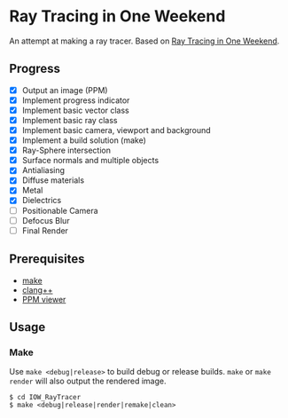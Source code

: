 # Ray Tracing in One Weekend

An attempt at making a ray tracer. Based on [Ray Tracing in One Weekend](https://raytracing.github.io/books/RayTracingInOneWeekend.html).

## Progress

- [x] Output an image (PPM)
- [x] Implement progress indicator
- [x] Implement basic vector class
- [x] Implement basic ray class
- [x] Implement basic camera, viewport and background
- [x] Implement a build solution (make)
- [x] Ray-Sphere intersection
- [x] Surface normals and multiple objects
- [x] Antialiasing
- [x] Diffuse materials
- [x] Metal
- [x] Dielectrics
- [ ] Positionable Camera
- [ ] Defocus Blur
- [ ] Final Render

## Prerequisites

- [make](https://www.gnu.org/software/make/)
- [clang++](https://releases.llvm.org/)
- [PPM viewer](https://fileinfo.com/extension/ppm#portable_pixmap_image_file_open)

## Usage

### Make

Use `make <debug|release>` to build debug or release builds. `make` or `make render` will also output the rendered image.

```shell
$ cd IOW_RayTracer
$ make <debug|release|render|remake|clean>
```
